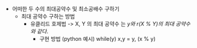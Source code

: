 * 어떠한 두 수의 최대공약수 및 최소공배수 구하기
  * 최대 공약수 구하는 방법
    * 유클리드 호제법 -> X, Y 의 최대 공약수 는 _y와 r(X % Y)의 최대 공약수와 같다_.
      * 구현 방법 (python 예시)
          while(y)
            x,y = y, (x % y) 
